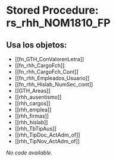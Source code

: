 # Stored Procedure: rs_rhh_NOM1810_FP

## Usa los objetos:
- [[fn_GTH_ConValorenLetra]]
- [[fn_rhh_CargoFch]]
- [[fn_rhh_CargoFch_Cont]]
- [[fn_rhh_Empleados_Usuario]]
- [[fn_rhh_Hislab_NumSec_cont]]
- [[GTH_Areas]]
- [[rhh_ausentismo]]
- [[rhh_cargos]]
- [[rhh_emplea]]
- [[rhh_firmas]]
- [[rhh_hislab]]
- [[rhh_TbTipAus]]
- [[rhh_TipDoc_ActAdm_of]]
- [[rhh_TipNov_ActAdm_of]]

*No code available.*
